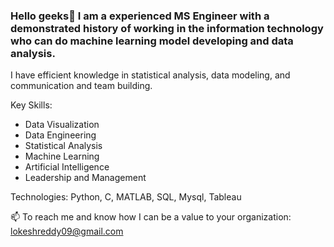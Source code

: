 ### Hello geeks👋 I am a experienced MS Engineer with a demonstrated history of working in the information technology who can do machine learning model developing and data analysis.

I have efficient knowledge in statistical analysis, data modeling, and communication and team building.

Key Skills: 
- Data Visualization
- Data Engineering
- Statistical Analysis
- Machine Learning
- Artificial Intelligence
- Leadership and Management

Technologies: Python, C, MATLAB, SQL, Mysql, Tableau

📫 To reach me and know how I can be a value to your organization: lokeshreddy09@gmail.com
<!--
**lokireddy09/lokireddy09** is a ✨ _special_ ✨ repository because its `README.md` (this file) appears on your GitHub profile.

Here are some ideas to get you started:


- 🔭 I’m currently working on ...
- 🌱 I’m currently learning ...
- 👯 I’m looking to collaborate on ...
- 🤔 I’m looking for help with ...
- 💬 Ask me about ...
- 📫 How to reach me: ...
- 😄 Pronouns: ...
- ⚡ Fun fact: ...
-->
